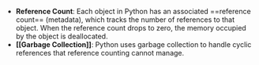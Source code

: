 - **Reference Count**: Each object in Python has an associated ==reference count== (metadata), which tracks the number of references to that object. When the reference count drops to zero, the memory occupied by the object is deallocated.
- **[[Garbage Collection]]**: Python uses garbage collection to handle cyclic references that reference counting cannot manage.